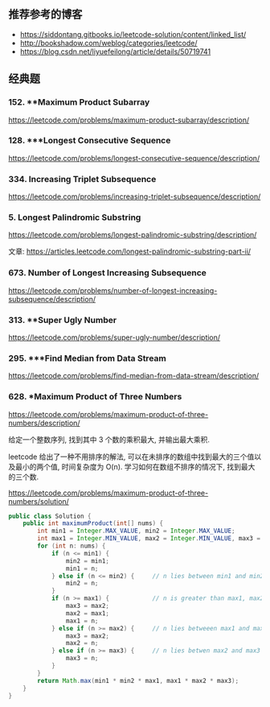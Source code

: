 ## 推荐参考的博客

+ https://siddontang.gitbooks.io/leetcode-solution/content/linked_list/
+ http://bookshadow.com/weblog/categories/leetcode/
+ https://blog.csdn.net/liyuefeilong/article/details/50719741



## 经典题

### 152. **Maximum Product Subarray

https://leetcode.com/problems/maximum-product-subarray/description/



### 128. ***Longest Consecutive Sequence 

https://leetcode.com/problems/longest-consecutive-sequence/description/



### 334. Increasing Triplet Subsequence

https://leetcode.com/problems/increasing-triplet-subsequence/description/



### 5. Longest Palindromic Substring

https://leetcode.com/problems/longest-palindromic-substring/description/

文章: https://articles.leetcode.com/longest-palindromic-substring-part-ii/



### 673. Number of Longest Increasing Subsequence

https://leetcode.com/problems/number-of-longest-increasing-subsequence/description/



### 313. **Super Ugly Number

https://leetcode.com/problems/super-ugly-number/description/



### 295. ***Find Median from Data Stream 

https://leetcode.com/problems/find-median-from-data-stream/description/



### 628. *Maximum Product of Three Numbers

https://leetcode.com/problems/maximum-product-of-three-numbers/description/

给定一个整数序列, 找到其中 3 个数的乘积最大, 并输出最大乘积.

leetcode 给出了一种不用排序的解法, 可以在未排序的数组中找到最大的三个值以及最小的两个值, 时间复杂度为 O(n). 学习如何在数组不排序的情况下, 找到最大的三个数.

https://leetcode.com/problems/maximum-product-of-three-numbers/solution/

```java
public class Solution {
    public int maximumProduct(int[] nums) {
        int min1 = Integer.MAX_VALUE, min2 = Integer.MAX_VALUE;
        int max1 = Integer.MIN_VALUE, max2 = Integer.MIN_VALUE, max3 = Integer.MIN_VALUE;
        for (int n: nums) {
            if (n <= min1) {
                min2 = min1;
                min1 = n;
            } else if (n <= min2) {     // n lies between min1 and min2
                min2 = n;
            }
            if (n >= max1) {            // n is greater than max1, max2 and max3
                max3 = max2;
                max2 = max1;
                max1 = n;
            } else if (n >= max2) {     // n lies betweeen max1 and max2
                max3 = max2;
                max2 = n;
            } else if (n >= max3) {     // n lies betwen max2 and max3
                max3 = n;
            }
        }
        return Math.max(min1 * min2 * max1, max1 * max2 * max3);
    }
}
```

